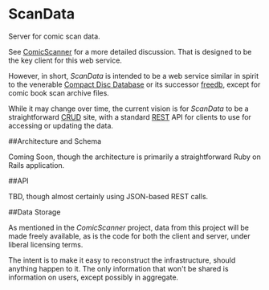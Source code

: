 # ScanData
Server for comic scan data.

See [ComicScanner](https://github.com/jcolag/ComicScanner) for a more detailed discussion.  That is designed to be the key client for this web service.

However, in short, _ScanData_ is intended to be a web service similar in spirit to the venerable [Compact Disc Database](https://en.wikipedia.org/wiki/CDDB) or its successor [freedb](https://en.wikipedia.org/wiki/Freedb), except for comic book scan archive files.

While it may change over time, the current vision is for _ScanData_ to be a straightforward [CRUD](https://en.wikipedia.org/wiki/Create,_read,_update_and_delete) site, with a standard [REST](https://en.wikipedia.org/wiki/Representational_state_transfer) API for clients to use for accessing or updating the data.

##Architecture and Schema

Coming Soon, though the architecture is primarily a straightforward Ruby on Rails application.

##API

TBD, though almost certainly using JSON-based REST calls.

##Data Storage

As mentioned in the _ComicScanner_ project, data from this project will be made freely available, as is the code for both the client and server, under liberal licensing terms.

The intent is to make it easy to reconstruct the infrastructure, should anything happen to it.  The only information that won't be shared is information on users, except possibly in aggregate.
